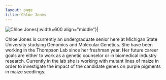 ```yaml
---
layout: page
title: Chloe Jones
---
```


![Chloe Jones](/images/People_Images/chloejones.jpg){:width=600 align="middle"}|

Chloe Jones is currently an undergraduate senior here at Michigan State University studying Genomics and Molecular Genetics. She have been working in the Thompson Lab since her freshman year. Her future career goals are either to work as a genetic counselor or in biomedical industry research. Currently in the lab she is working with mutant lines of maize in order to investigate the impact of the candidate genes on purple pigments in maize seedlings.

